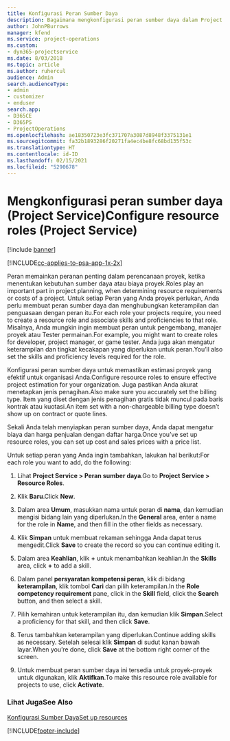 ```yaml
---
title: Konfigurasi Peran Sumber Daya
description: Bagaimana mengkonfigurasi peran sumber daya dalam Project Service
author: JohnPBurrows
manager: kfend
ms.service: project-operations
ms.custom:
- dyn365-projectservice
ms.date: 8/03/2018
ms.topic: article
ms.author: ruhercul
audience: Admin
search.audienceType:
- admin
- customizer
- enduser
search.app:
- D365CE
- D365PS
- ProjectOperations
ms.openlocfilehash: ae18350723e3fc371707a3087d8948f3375131e1
ms.sourcegitcommit: fa32b1893286f20271fa4ec4be8fc68bd135f53c
ms.translationtype: HT
ms.contentlocale: id-ID
ms.lasthandoff: 02/15/2021
ms.locfileid: "5290678"
---
```

# <a name="configure-resource-roles-project-service"></a><span data-ttu-id="7d4bb-103">Mengkonfigurasi peran sumber daya (Project Service)</span><span class="sxs-lookup"><span data-stu-id="7d4bb-103">Configure resource roles (Project Service)</span></span>

[!include [banner](../includes/psa-now-project-operations.md)]

[!INCLUDE[cc-applies-to-psa-app-1x-2x](../includes/cc-applies-to-psa-app-1x-2x.md)]

<span data-ttu-id="7d4bb-104">Peran memainkan peranan penting dalam perencanaan proyek, ketika menentukan kebutuhan sumber daya atau biaya proyek.</span><span class="sxs-lookup"><span data-stu-id="7d4bb-104">Roles play an important part in project planning, when determining resource requirements or costs of a project.</span></span> <span data-ttu-id="7d4bb-105">Untuk setiap Peran yang Anda proyek perlukan, Anda perlu membuat peran sumber daya dan menghubungkan keterampilan dan penguasaan dengan peran itu.</span><span class="sxs-lookup"><span data-stu-id="7d4bb-105">For each role your projects require, you need to create a resource role and associate skills and proficiencies to that role.</span></span> <span data-ttu-id="7d4bb-106">Misalnya, Anda mungkin ingin membuat peran untuk pengembang, manajer proyek atau Tester permainan.</span><span class="sxs-lookup"><span data-stu-id="7d4bb-106">For example, you might want to create roles for developer, project manager, or game tester.</span></span> <span data-ttu-id="7d4bb-107">Anda juga akan mengatur keterampilan dan tingkat kecakapan yang diperlukan untuk peran.</span><span class="sxs-lookup"><span data-stu-id="7d4bb-107">You’ll also set the skills and proficiency levels required for the role.</span></span>  
  
 <span data-ttu-id="7d4bb-108">Konfigurasi peran sumber daya untuk memastikan estimasi proyek yang efektif untuk organisasi Anda.</span><span class="sxs-lookup"><span data-stu-id="7d4bb-108">Configure resource roles to ensure effective project estimation for your organization.</span></span>  <span data-ttu-id="7d4bb-109">Juga pastikan Anda akurat menetapkan jenis penagihan.</span><span class="sxs-lookup"><span data-stu-id="7d4bb-109">Also make sure you accurately set the billing type.</span></span> <span data-ttu-id="7d4bb-110">Item yang diset dengan jenis penagihan gratis tidak muncul pada baris kontrak atau kuotasi.</span><span class="sxs-lookup"><span data-stu-id="7d4bb-110">An item set with a non-chargeable billing type doesn’t show up on contract or quote lines.</span></span>  
  
 <span data-ttu-id="7d4bb-111">Sekali Anda telah menyiapkan peran sumber daya, Anda dapat mengatur biaya dan harga penjualan dengan daftar harga.</span><span class="sxs-lookup"><span data-stu-id="7d4bb-111">Once you’ve set up resource roles, you can set up cost and sales prices with a price list.</span></span>  
  
 <span data-ttu-id="7d4bb-112">Untuk setiap peran yang Anda ingin tambahkan, lakukan hal berikut:</span><span class="sxs-lookup"><span data-stu-id="7d4bb-112">For each role you want to add, do the following:</span></span>  
  
1.  <span data-ttu-id="7d4bb-113">Lihat **Project Service > Peran sumber daya**.</span><span class="sxs-lookup"><span data-stu-id="7d4bb-113">Go to **Project Service > Resource Roles**.</span></span>  
  
2.  <span data-ttu-id="7d4bb-114">Klik **Baru**.</span><span class="sxs-lookup"><span data-stu-id="7d4bb-114">Click **New**.</span></span>  
  
3.  <span data-ttu-id="7d4bb-115">Dalam area **Umum**, masukkan nama untuk peran di **nama**, dan kemudian mengisi bidang lain yang diperlukan.</span><span class="sxs-lookup"><span data-stu-id="7d4bb-115">In the **General** area, enter a name for the role in **Name**, and then fill in the other fields as necessary.</span></span>  
  
4.  <span data-ttu-id="7d4bb-116">Klik **Simpan** untuk membuat rekaman sehingga Anda dapat terus mengedit.</span><span class="sxs-lookup"><span data-stu-id="7d4bb-116">Click **Save** to create the record so you can continue editing it.</span></span>  
  
5.  <span data-ttu-id="7d4bb-117">Dalam area **Keahlian**, klik **+** untuk menambahkan keahlian.</span><span class="sxs-lookup"><span data-stu-id="7d4bb-117">In the **Skills** area, click **+** to add a skill.</span></span>  
  
6.  <span data-ttu-id="7d4bb-118">Dalam panel **persyaratan kompetensi peran**, klik di bidang **keterampilan**, klik tombol **Cari** dan pilih keterampilan.</span><span class="sxs-lookup"><span data-stu-id="7d4bb-118">In the **Role competency requirement** pane, click in the **Skill** field, click the **Search** button, and then select a skill.</span></span>  
  
7.  <span data-ttu-id="7d4bb-119">Pilih kemahiran untuk keterampilan itu, dan kemudian klik **Simpan**.</span><span class="sxs-lookup"><span data-stu-id="7d4bb-119">Select a proficiency for that skill, and then click **Save**.</span></span>  
  
8.  <span data-ttu-id="7d4bb-120">Terus tambahkan keterampilan yang diperlukan.</span><span class="sxs-lookup"><span data-stu-id="7d4bb-120">Continue adding skills as necessary.</span></span> <span data-ttu-id="7d4bb-121">Setelah selesai klik **Simpan** di sudut kanan bawah layar.</span><span class="sxs-lookup"><span data-stu-id="7d4bb-121">When you’re done, click **Save** at the bottom right corner of the screen.</span></span>  
  
9. <span data-ttu-id="7d4bb-122">Untuk membuat peran sumber daya ini tersedia untuk proyek-proyek untuk digunakan, klik **Aktifkan**.</span><span class="sxs-lookup"><span data-stu-id="7d4bb-122">To make this resource role available for projects to use, click **Activate**.</span></span>  
  
### <a name="see-also"></a><span data-ttu-id="7d4bb-123">Lihat Juga</span><span class="sxs-lookup"><span data-stu-id="7d4bb-123">See Also</span></span>  
 [<span data-ttu-id="7d4bb-124">Konfigurasi Sumber Daya</span><span class="sxs-lookup"><span data-stu-id="7d4bb-124">Set up resources</span></span>](../psa/set-up-resources.md)


[!INCLUDE[footer-include](../includes/footer-banner.md)]